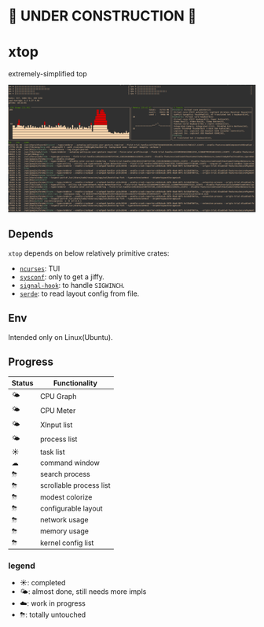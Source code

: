 # 🚧 UNDER CONSTRUCTION 🚧

# xtop 

extremely-simplified top

![log4](./images/log4.png)


## Depends

`xtop` depends on below relatively primitive crates:
- [`ncurses`](https://github.com/jeaye/ncurses-rs): TUI
- [`sysconf`](https://github.com/zerocostgoods/sysconf.rs): only to get a jiffy.
- [`signal-hook`](https://github.com/vorner/signal-hook): to handle `SIGWINCH`.
- [`serde`](https://github.com/serde-rs/serde): to read layout config from file.

## Env

Intended only on Linux(Ubuntu).

## Progress

| Status | Functionality |
| ------------- | ------------- |
| 🌤 | CPU Graph |
| 🌤 | CPU Meter |
| 🌤 | XInput list |
| 🌤 | process list |
| ☀ | task list |
| ☁ | command window |
| ⛈ | search process |
| ⛈ | scrollable process list |
| ⛈ | modest colorize |
| ⛈ | configurable layout |
| ⛈ | network usage |
| ⛈ | memory usage |
| ⛈ | kernel config list |


### legend

- ☀️: completed
- 🌤: almost done, still needs more impls 
- ☁️: work in progress
- ⛈: totally untouched
